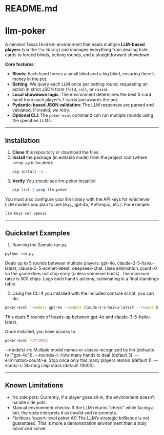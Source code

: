# README.md
# llm-poker

A minimal Texas Hold’em environment that seats multiple **LLM-based players** (via the `llm` library) and manages everything from dealing hole cards to forced blinds, betting rounds, and a straightforward showdown.  

**Core features**:  
- **Blinds**: Each hand forces a small blind and a big blind, ensuring there’s money in the pot.  
- **Betting**: We query each LLM once per betting round, requesting an action in strict JSON form (`fold`, `call`, or `raise`).  
- **Local showdown logic**: The environment determines the best 5-card hand from each player’s 7 cards and awards the pot.  
- **Pydantic-based JSON validation**: The LLM responses are parsed and validated. If invalid, we retry.  
- **Optional CLI**: The `poker-eval` command can run multiple rounds using the specified LLMs.

-----

## Installation

1. **Clone** this repository or download the files.
2. **Install** the package (in editable mode) from the project root (where `setup.py` is located):
   ```bash
   pip install -e .
   ```
3. **Verify** You should see llm-poker installed
   ```bash
   pip list | grep llm-poker
   ```
You must also configure your llm library with the API keys for whichever LLM models you plan to use (e.g., gpt-4o, Anthropic, etc.). For example:

```bash
llm keys set openai
```

-----

## Quickstart Examples
1. Running the Sample run.py
```bash
python run.py
```
Deals up to 5 rounds between multiple players: gpt-4o, claude-3-5-haiku-latest, claude-3-5-sonnet-latest, deepseek-chat.
Uses elimination_count=0 so the game does not stop early (unless someone busts).
The minimum raise is 500 chips.
Logs each hand’s actions, culminating in a final standings table.

2. Using the CLI
If you installed with the included console script, you can do:

```bash
poker-eval --models gpt-4o --models claude-3-5-haiku-latest --rounds 5
```
This deals 5 rounds of heads-up between gpt-4o and claude-3-5-haiku-latest.


Once installed, you have access to:

```bash
poker-eval [OPTIONS]
```
--models/-m: Multiple model names or aliases recognized by llm (defaults to ["gpt-4o"]).
--rounds/-r: How many hands to deal (default 3).
--elimination-count/-e: Stop once only this many players remain (default 1).
--stack/-s: Starting chip stack (default 10000).

-----

## Known Limitations
- No side pots: Currently, if a player goes all-in, the environment doesn’t handle side pots.
- Manual environment checks: If the LLM returns “check” while facing a bet, the code interprets it as invalid and re-prompts.
- Fictitious ‘expert-level poker AI’: The LLM’s strategic brilliance is not guaranteed. This is more a demonstration environment than a truly advanced solver.